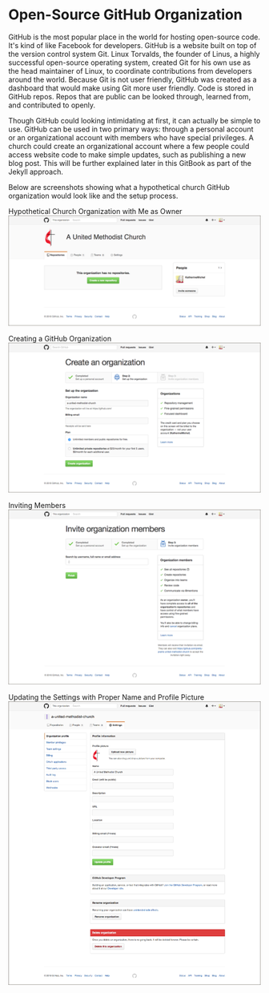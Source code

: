 # Open-Source GitHub Organization

GitHub is the most popular place in the world for hosting open-source code. It's kind of like Facebook for developers. GitHub is a website built on top of the version control system Git. Linux Torvalds, the founder of Linus, a highly successful open-source operating system, created Git for his own use as the head maintainer of Linux, to coordinate contributions from developers around the world. Because Git is not user friendly, GitHub was created as a dashboard that would make using Git more user friendly. Code is stored in GitHub repos. Repos that are public can be looked through, learned from, and contributed to openly. 

Though GitHub could looking intimidating at first, it can actually be simple to use. GitHub can be used in two primary ways: through a personal account or an organizational account with members who have special privileges. A church could create an organizational account where a few people could access website code to make simple updates, such as publishing a new blog post. This will be further explained later in this GitBook as part of the Jekyll approach.

Below are screenshots showing what a hypothetical church GitHub organization would look like and the setup process. 

Hypothetical Church Organization with Me as Owner
![](images/a-united-methodist-church-organization.png)

Creating a GitHub Organization
![](images/a-united-methodist-church-create-an-organization.png)

Inviting Members
![](images/a-united-methodist-church-organization-invite-members.png)

Updating the Settings with Proper Name and Profile Picture
![](images/a-united-methodist-church-settings.png)
